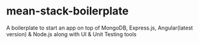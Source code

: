 # mean-stack-boilerplate
A boilerplate to start an app on top of MongoDB, Express.js, Angular(latest version) &amp; Node.js along with UI &amp; Unit Testing tools
